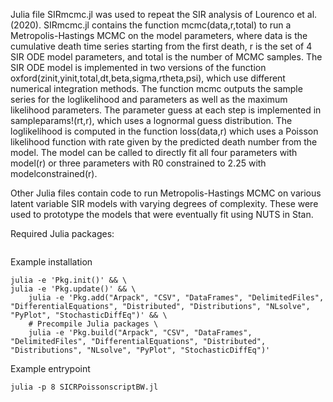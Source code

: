 Julia file SIRmcmc.jl was used to repeat the SIR analysis of Lourenco et al. (2020). SIRmcmc.jl contains the function mcmc(data,r,total) to run a Metropolis-Hastings MCMC on the model parameters, where data is the cumulative death time series starting from the first death, r is the set of 4 SIR ODE model parameters, and total is the number of MCMC samples. The SIR ODE model is implemented in two versions of the function oxford(zinit,yinit,total,dt,beta,sigma,rtheta,psi), which use different numerical integration methods. The function mcmc outputs the sample series for the loglikelihood and parameters as well as the maximum likelihood parameters. The parameter guess at each step is implemented in sampleparams!(rt,r), which uses a lognormal guess distribution. The loglikelihood is computed in the function loss(data,r) which uses a Poisson likelihood function with rate given by the predicted death number from the model. The model can be called to directly fit all four parameters with model(r) or three parameters with R0 constrained to 2.25 with modelconstrained(r).

Other Julia files contain code to run Metropolis-Hastings MCMC on various latent variable SIR models with varying degrees of complexity. These were used to prototype the models that were eventually fit using NUTS in Stan.

Required Julia packages:
```"Arpack", "CSV", "DataFrames", "DelimitedFiles", "DifferentialEquations", "Distributed", "Distributions", "NLsolve", "PyPlot", "StochasticDiffEq"
```

Example installation
```
julia -e 'Pkg.init()' && \
julia -e 'Pkg.update()' && \
    julia -e 'Pkg.add("Arpack", "CSV", "DataFrames", "DelimitedFiles", "DifferentialEquations", "Distributed", "Distributions", "NLsolve", "PyPlot", "StochasticDiffEq")' && \
    # Precompile Julia packages \
    julia -e 'Pkg.build("Arpack", "CSV", "DataFrames", "DelimitedFiles", "DifferentialEquations", "Distributed", "Distributions", "NLsolve", "PyPlot", "StochasticDiffEq")'
```

Example entrypoint
```
julia -p 8 SICRPoissonscriptBW.jl
```
